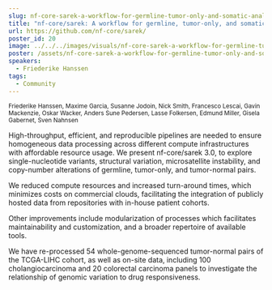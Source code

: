 ```yaml
---
slug: nf-core-sarek-a-workflow-for-germline-tumor-only-and-somatic-analysis-of-ngs-data
title: "nf-core/sarek: A workflow for germline, tumor-only, and somatic analysis of NGS data"
url: https://github.com/nf-core/sarek/
poster_id: 20
image: ../../../images/visuals/nf-core-sarek-a-workflow-for-germline-tumor-only-and-somatic-analysis-of-ngs-data.png
poster: /assets/nf-core-sarek-a-workflow-for-germline-tumor-only-and-somatic-analysis-of-ngs-data.pdf
speakers:
  - Friederike Hanssen
tags:
  - Community
---
```

<div className="mb-8">
  <small className="typo-small">
    Friederike Hanssen, Maxime Garcia, Susanne Jodoin, Nick Smith, Francesco Lescai, Gavin Mackenzie, Oskar Wacker, Anders Sune Pedersen, Lasse Folkersen, Edmund Miller, Gisela Gabernet, Sven Nahnsen
  </small>
</div>

High-throughput, efficient, and reproducible pipelines are needed to ensure homogeneous data processing across different compute infrastructures with affordable resource usage.
We present nf-core/sarek 3.0, to explore single-nucleotide variants, structural variation, microsatellite instability, and copy-number alterations of germline, tumor-only, and tumor-normal pairs.

We reduced compute resources and increased turn-around times, which minimizes costs on commercial clouds, facilitating the integration of publicly hosted data from repositories with in-house patient cohorts.

Other improvements include modularization of processes which facilitates maintainability and customization, and a broader repertoire of available tools.

We have re-processed 54 whole-genome-sequenced tumor-normal pairs of the TCGA-LIHC cohort, as well as on-site data, including 100 cholangiocarcinoma and 20 colorectal carcinoma panels to investigate the relationship of genomic variation to drug responsiveness.
